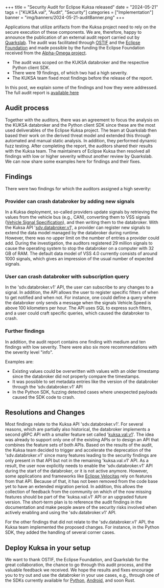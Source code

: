 +++
title = "Security Audit for Eclipse Kuksa released"
date = "2024-05-21"
tags = ["KUKSA.val", "Audit", "Security"]
categories = ["Implementation"]
banner = "img/banners/2024-05-21-auditBanner.png"
+++

Applications that utilize artifacts from the Kuksa project need to rely on the secure execution of these components. We are, therefore, happy to announce the publication of an external audit report carried out by [Quarkslab](https://www.quarkslab.com). The audit was facilitated through [OSTIF](https://ostif.org) and the [Eclipse Foundation](https://www.eclipse.org) and made possible by the funding the Eclipse Foundation received from the [Alpha-Omega project](https://openssf.org/community/alpha-omega/).

- The audit was scoped on the KUKSA databroker and the respective Python client SDK.
- There were 19 findings, of which two had a high severity.
- The KUKSA team fixed most findings before the release of the report.

In this post, we explain some of the findings and how they were addressed. The full audit report is [available here](https://ostif.org/wp-content/uploads/2024/05/Kuksaaudit1.2.pdf)

## Audit process

Together with the auditors, there was an agreement to focus the analysis on the KUKSA databroker and the Python client SDK since these are the most used deliverables of the Eclipse Kuksa project. The team at Quarkslab then based their work on the derived threat model and extended this through automated and manual static analysis. In addition, they performed dynamic fuzz testing. After completing the report, the auditors shared their results with the Kuksa team. The maintainers of Eclipse Kuksa then resolved all findings with low or higher severity without another review by Quarkslab. We can now share some examples here for findings and their fixes.

## Findings

There were two findings for which the auditors assigned a high severity:

### Provider can crash databroker by adding new signals

In a Kuksa deployment, so-called providers update signals by retrieving the values from the vehicle bus (e.g., CAN), converting them to VSS signals ([Vehicle Signal Specification](https://covesa.github.io/vehicle_signal_specification/)), and then writing them to the databroker. With the Kuksa API '[sdv.databroker.v1](https://github.com/eclipse-kuksa/kuksa-databroker/tree/main/proto/sdv/databroker/v1)', a provider can register new signals to extend the data model managed by the databroker during runtime. However, there was no upper limit on the number of entries a provider could add. During the investigation, the auditors registered 29 million signals to cause the operating system to stop the databroker on a computer with 32 GB of RAM. The default data model of VSS 4.0 currently consists of around 1000 signals, which gives an impression of the usual number of expected signals.

### User can crash databroker with subscription query

In the 'sdv.databroker.v1' API, the user can subscribe to any changes to a signal. In addition, the API allows the user to register specific filters of when to get notified and when not. For instance, one could define a query where the databroker only sends a message when the signals Vehicle.Speed is above 100 kilometers per hour. The API uses SQL to express such filters, and a user could craft specific queries, which caused the databroker to crash.

### Further findings

In addition, the audit report contains one finding with medium and ten findings with low severity. There were also six more recommendations with the severity level "info".

Examples are:

- Existing values could be overwritten with values with an older timestamp since the databroker did not properly compare the timestamps.
- It was possible to set metadata entries like the version of the databroker through the ‘sdv.databroker.v1’ API
- In the Python SDK, fuzzing detected cases where unexpected payloads caused the SDK code to crash.

## Resolutions and Changes

Most findings relate to the Kuksa API 'sdv.databroker.v1'. For several reasons, which are partially also historical, the databroker implements a second gRPC API with a smaller feature set called '[kuksa.val.v1](https://github.com/eclipse-kuksa/kuksa-databroker/tree/main/proto/kuksa/val/v1)'.
The idea was already to support only one of the existing APIs or to design an API that combines the feature sets of both APIs. Based on the results of the audit, the Kuksa team decided to trigger and accelerate the deprecation of the 'sdv.databroker.v1' since many features leading to the security findings are only present in that API but not in the remaining 'kuksa.val.v1' API. As a result, the user now explicitly needs to enable the 'sdv.databroker.v1' API during the start of the databroker, or it is not active anymore.
However, some applications and frameworks like [Eclipse Velocitas](https://eclipse-velocitas.github.io/velocitas-docs/) rely on features from that API. Because of that, it has not been removed from the code base yet to have an extended migration period. In addition, this allows the collection of feedback from the community on which of the now missing features should be part of the 'kuksa.val.v1' API or an upgraded future version. The short-term plan is to reference the audit findings in the documentation and make people aware of the security risks involved when actively enabling and using the 'sdv.databroker.v1' API.

For the other findings that did not relate to the 'sdv.databroker.v1' API, the Kuksa team implemented the proposed changes. For instance, in the Python SDK, they added the handling of several corner cases.

## Deploy Kuksa in your setup

We want to thank OSTIF, the Eclipse Foundation, and Quarkslab for the great collaboration, the chance to go through this audit process, and the valuable feedback we received. We hope the results and fixes encourage you to try out and use the databroker in your use cases, e.g., through one of the SDKs currently available for [Python](https://github.com/eclipse-kuksa/kuksa-python-sdk), [Android](https://github.com/eclipse-kuksa/kuksa-android-sdk), and soon Rust.
